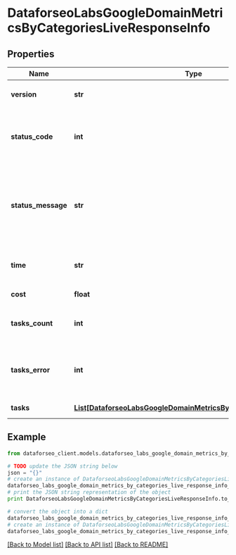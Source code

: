 # DataforseoLabsGoogleDomainMetricsByCategoriesLiveResponseInfo


## Properties

Name | Type | Description | Notes
------------ | ------------- | ------------- | -------------
**version** | **str** | the current version of the API | [optional] 
**status_code** | **int** | general status code you can find the full list of the response codes here | [optional] 
**status_message** | **str** | general informational message you can find the full list of general informational messages here | [optional] 
**time** | **str** | total execution time, seconds | [optional] 
**cost** | **float** | total tasks cost, USD | [optional] 
**tasks_count** | **int** | the number of tasks in the tasks array | [optional] 
**tasks_error** | **int** | the number of tasks in the tasks array returned with an error | [optional] 
**tasks** | [**List[DataforseoLabsGoogleDomainMetricsByCategoriesLiveTaskInfo]**](DataforseoLabsGoogleDomainMetricsByCategoriesLiveTaskInfo.md) | array of tasks | [optional] 

## Example

```python
from dataforseo_client.models.dataforseo_labs_google_domain_metrics_by_categories_live_response_info import DataforseoLabsGoogleDomainMetricsByCategoriesLiveResponseInfo

# TODO update the JSON string below
json = "{}"
# create an instance of DataforseoLabsGoogleDomainMetricsByCategoriesLiveResponseInfo from a JSON string
dataforseo_labs_google_domain_metrics_by_categories_live_response_info_instance = DataforseoLabsGoogleDomainMetricsByCategoriesLiveResponseInfo.from_json(json)
# print the JSON string representation of the object
print DataforseoLabsGoogleDomainMetricsByCategoriesLiveResponseInfo.to_json()

# convert the object into a dict
dataforseo_labs_google_domain_metrics_by_categories_live_response_info_dict = dataforseo_labs_google_domain_metrics_by_categories_live_response_info_instance.to_dict()
# create an instance of DataforseoLabsGoogleDomainMetricsByCategoriesLiveResponseInfo from a dict
dataforseo_labs_google_domain_metrics_by_categories_live_response_info_form_dict = dataforseo_labs_google_domain_metrics_by_categories_live_response_info.from_dict(dataforseo_labs_google_domain_metrics_by_categories_live_response_info_dict)
```
[[Back to Model list]](../README.md#documentation-for-models) [[Back to API list]](../README.md#documentation-for-api-endpoints) [[Back to README]](../README.md)


